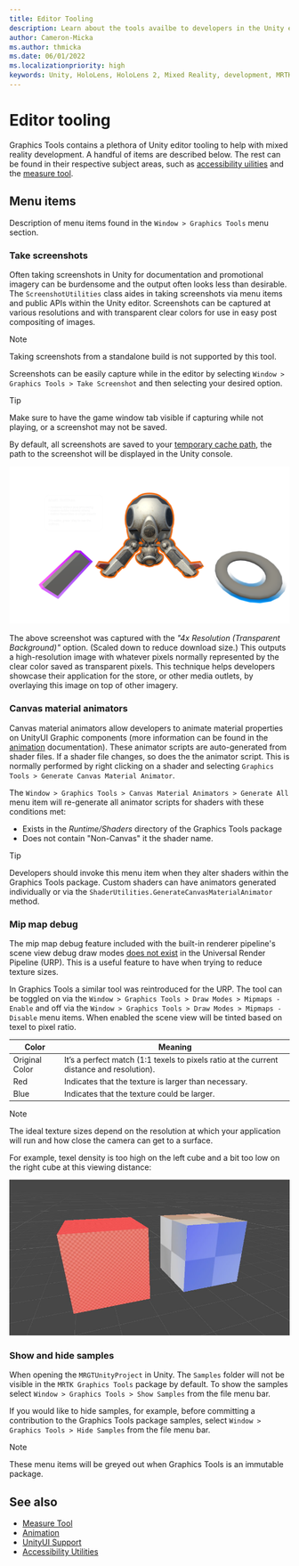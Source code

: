 ```yaml
---
title: Editor Tooling
description: Learn about the tools availbe to developers in the Unity editor.
author: Cameron-Micka
ms.author: thmicka
ms.date: 06/01/2022
ms.localizationpriority: high
keywords: Unity, HoloLens, HoloLens 2, Mixed Reality, development, MRTK, Graphics Tools, MRGT, MR Graphics Tools, Standard Shader, Mesh Outlines
---
```


# Editor tooling

Graphics Tools contains a plethora of Unity editor tooling to help with mixed reality development. A handful of items are described below. The rest can be found in their respective subject areas, such as [accessibility uilities](accessibility-utilities.md) and the [measure tool](measure-tooling.md).

## Menu items

Description of menu items found in the `Window > Graphics Tools` menu section.

### Take screenshots

Often taking screenshots in Unity for documentation and promotional imagery can be burdensome and the output often looks less than desirable. The `ScreenshotUtilities` class aides in taking screenshots via menu items and public APIs within the Unity editor. Screenshots can be captured at various resolutions and with transparent clear colors for use in easy post compositing of images.

> [!NOTE]
> Taking screenshots from a standalone build is not supported by this tool.

Screenshots can be easily capture while in the editor by selecting `Window > Graphics Tools > Take Screenshot` and then selecting your desired option.

> [!TIP]
> Make sure to have the game window tab visible if capturing while not playing, or a screenshot may not be saved.

By default, all screenshots are saved to your [temporary cache path](https://docs.unity3d.com/ScriptReference/Application-temporaryCachePath.html), the path to the screenshot will be displayed in the Unity console.

![Screenshot Example](images/EditorTooling/ScreenshotExample.png)

The above screenshot was captured with the *"4x Resolution (Transparent Background)"* option. (Scaled down to reduce download size.) This outputs a high-resolution image with whatever pixels normally represented by the clear color saved as transparent pixels. This technique helps developers showcase their application for the store, or other media outlets, by overlaying this image on top of other imagery.

### Canvas material animators

Canvas material animators allow developers to animate material properties on UnityUI Graphic components (more information can be found in the [animation](animation.md) documentation). These animator scripts are auto-generated from shader files. If a shader file changes, so does the the animator script. This is normally performed by right clicking on a shader and selecting `Graphics Tools > Generate Canvas Material Animator`.

The `Window > Graphics Tools > Canvas Material Animators > Generate All` menu item will re-generate all animator scripts for shaders with these conditions met:

- Exists in the *Runtime/Shaders* directory of the Graphics Tools package
- Does not contain "Non-Canvas" it the shader name.

> [!TIP]
> Developers should invoke this menu item when they alter shaders within the Graphics Tools package. Custom shaders can have animators generated individually or via the `ShaderUtilities.GenerateCanvasMaterialAnimator` method.

### Mip map debug

The mip map debug feature included with the built-in renderer pipeline's scene view debug draw modes [does not exist](https://github.com/Unity-Technologies/Graphics/pull/4089) in the Universal Render Pipeline (URP). This is a useful feature to have when trying to reduce texture sizes.

In Graphics Tools a similar tool was reintroduced for the URP. The tool can be toggled on via the `Window > Graphics Tools > Draw Modes > Mipmaps - Enable` and off via the `Window > Graphics Tools > Draw Modes > Mipmaps - Disable` menu items. When enabled the scene view will be tinted based on texel to pixel ratio.

| Color          | Meaning                                                                                   |
|----------------|-------------------------------------------------------------------------------------------|
| Original Color | It’s a perfect match (1:1 texels to pixels ratio at the current distance and resolution). |
| Red            | Indicates that the texture is larger than necessary.                                      |
| Blue           | Indicates that the texture could be larger.                                               |

> [!NOTE]
> The ideal texture sizes depend on the resolution at which your application will run and how close the camera can get to a surface.

For example, texel density is too high on the left cube and a bit too low on the right cube at this viewing distance:

![MipMapDebug](images/EditorTooling/MipMapDebug.jpg)

### Show and hide samples

When opening the `MRGTUnityProject` in Unity. The `Samples` folder will not be visible in the `MRTK Graphics Tools` package by default. To show the samples select `Window > Graphics Tools > Show Samples` from the file menu bar.

If you would like to hide samples, for example, before committing a contribution to the Graphics Tools package samples, select `Window > Graphics Tools > Hide Samples` from the file menu bar.

> [!NOTE]
> These menu items will be greyed out when Graphics Tools is an immutable package.

## See also

* [Measure Tool](measure-tooling.md)
* [Animation](animation.md)
* [UnityUI Support](measure-tooling.md)
* [Accessibility Utilities](accessibility-utilities.md)
